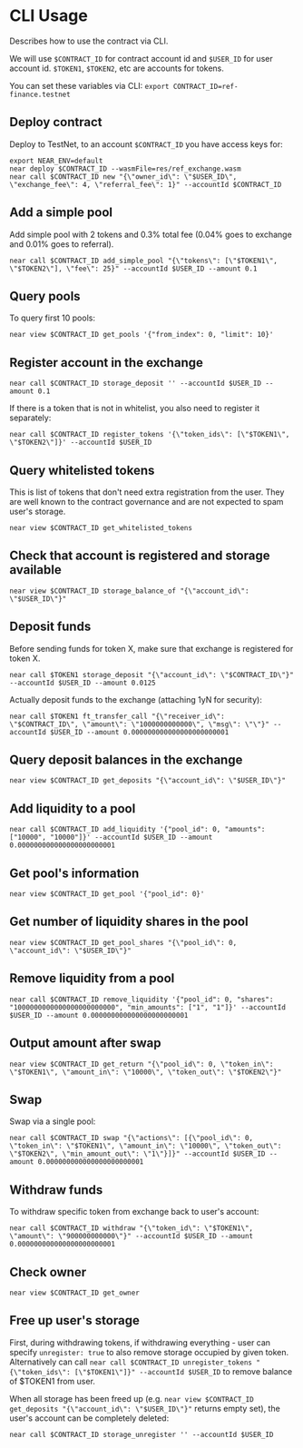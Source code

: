 # CLI Usage

Describes how to use the contract via CLI.

We will use `$CONTRACT_ID` for contract account id and `$USER_ID` for user account id.
`$TOKEN1`, `$TOKEN2`, etc are accounts for tokens.

You can set these variables via CLI: `export CONTRACT_ID=ref-finance.testnet`

## Deploy contract

Deploy to TestNet, to an account `$CONTRACT_ID` you have access keys for:

```
export NEAR_ENV=default
near deploy $CONTRACT_ID --wasmFile=res/ref_exchange.wasm
near call $CONTRACT_ID new "{\"owner_id\": \"$USER_ID\", \"exchange_fee\": 4, \"referral_fee\": 1}" --accountId $CONTRACT_ID
```

## Add a simple pool

Add simple pool with 2 tokens and 0.3% total fee (0.04% goes to exchange and 0.01% goes to referral).

```
near call $CONTRACT_ID add_simple_pool "{\"tokens\": [\"$TOKEN1\", \"$TOKEN2\"], \"fee\": 25}" --accountId $USER_ID --amount 0.1
```

## Query pools

To query first 10 pools:

```
near view $CONTRACT_ID get_pools '{"from_index": 0, "limit": 10}'
```

## Register account in the exchange

```
near call $CONTRACT_ID storage_deposit '' --accountId $USER_ID --amount 0.1
```

If there is a token that is not in whitelist, you also need to register it separately:

```
near call $CONTRACT_ID register_tokens '{\"token_ids\": [\"$TOKEN1\", \"$TOKEN2\"]}' --accountId $USER_ID
```

## Query whitelisted tokens

This is list of tokens that don't need extra registration from the user. They are well known to the contract governance and are not expected to spam user's storage.

```
near view $CONTRACT_ID get_whitelisted_tokens
```

## Check that account is registered and storage available

```
near view $CONTRACT_ID storage_balance_of "{\"account_id\": \"$USER_ID\"}"
```

## Deposit funds

Before sending funds for token X, make sure that exchange is registered for token X.

```
near call $TOKEN1 storage_deposit "{\"account_id\": \"$CONTRACT_ID\"}" --accountId $USER_ID --amount 0.0125
```

Actually deposit funds to the exchange (attaching 1yN for security):

```
near call $TOKEN1 ft_transfer_call "{\"receiver_id\": \"$CONTRACT_ID\", \"amount\": \"1000000000000\", \"msg\": \"\"}" --accountId $USER_ID --amount 0.000000000000000000000001
```

## Query deposit balances in the exchange

```
near view $CONTRACT_ID get_deposits "{\"account_id\": \"$USER_ID\"}"
```

## Add liquidity to a pool

```
near call $CONTRACT_ID add_liquidity '{"pool_id": 0, "amounts": ["10000", "10000"]}' --accountId $USER_ID --amount 0.000000000000000000000001
```

## Get pool's information

```
near view $CONTRACT_ID get_pool '{"pool_id": 0}'
```

## Get number of liquidity shares in the pool

```
near view $CONTRACT_ID get_pool_shares "{\"pool_id\": 0, \"account_id\": \"$USER_ID\"}"
```

## Remove liquidity from a pool

```
near call $CONTRACT_ID remove_liquidity '{"pool_id": 0, "shares": "1000000000000000000000000", "min_amounts": ["1", "1"]}' --accountId $USER_ID --amount 0.000000000000000000000001
```

## Output amount after swap

```
near view $CONTRACT_ID get_return "{\"pool_id\": 0, \"token_in\": \"$TOKEN1\", \"amount_in\": \"10000\", \"token_out\": \"$TOKEN2\"}"
```

## Swap

Swap via a single pool:

```
near call $CONTRACT_ID swap "{\"actions\": [{\"pool_id\": 0, \"token_in\": \"$TOKEN1\", \"amount_in\": \"10000\", \"token_out\": \"$TOKEN2\", \"min_amount_out\": \"1\"}]}" --accountId $USER_ID --amount 0.000000000000000000000001
```

## Withdraw funds

To withdraw specific token from exchange back to user's account:

```
near call $CONTRACT_ID withdraw "{\"token_id\": \"$TOKEN1\", \"amount\": \"900000000000\"}" --accountId $USER_ID --amount 0.000000000000000000000001
```

## Check owner

```
near view $CONTRACT_ID get_owner
```

## Free up user's storage

First, during withdrawing tokens, if withdrawing everything - user can specify `unregister: true` to also remove storage occupied by given token. Alternatively can call `near call $CONTRACT_ID unregister_tokens "{\"token_ids\": [\"$TOKEN1\"]}" --accountId $USER_ID` to remove balance of $TOKEN1 from user.

When all storage has been freed up (e.g. `near view $CONTRACT_ID get_deposits "{\"account_id\": \"$USER_ID\"}"` returns empty set), the user's account can be completely deleted:

```
near call $CONTRACT_ID storage_unregister '' --accountId $USER_ID
```
